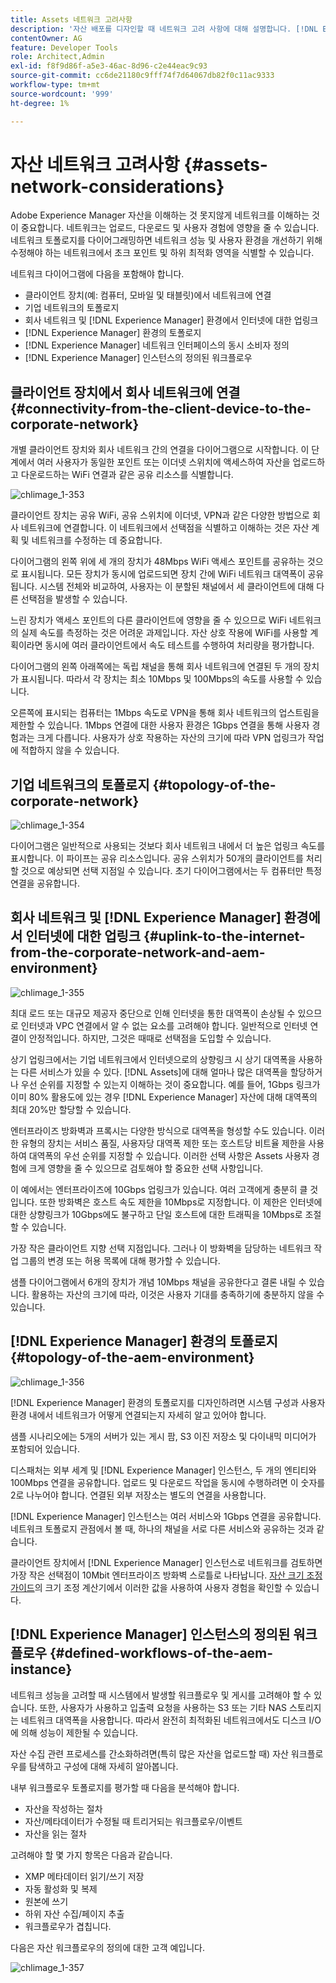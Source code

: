 ```yaml
---
title: Assets 네트워크 고려사항
description: '자산 배포를 디자인할 때 네트워크 고려 사항에 대해 설명합니다. [!DNL Experience Manager] '
contentOwner: AG
feature: Developer Tools
role: Architect,Admin
exl-id: f8f9d86f-a5e3-46ac-8d96-c2e44eac9c93
source-git-commit: cc6de21180c9fff74f7d64067db82f0c11ac9333
workflow-type: tm+mt
source-wordcount: '999'
ht-degree: 1%

---
```


# 자산 네트워크 고려사항 {#assets-network-considerations}

Adobe Experience Manager 자산을 이해하는 것 못지않게 네트워크를 이해하는 것이 중요합니다. 네트워크는 업로드, 다운로드 및 사용자 경험에 영향을 줄 수 있습니다. 네트워크 토폴로지를 다이어그래밍하면 네트워크 성능 및 사용자 환경을 개선하기 위해 수정해야 하는 네트워크에서 초크 포인트 및 하위 최적화 영역을 식별할 수 있습니다.

네트워크 다이어그램에 다음을 포함해야 합니다.

* 클라이언트 장치(예: 컴퓨터, 모바일 및 태블릿)에서 네트워크에 연결
* 기업 네트워크의 토폴로지
* 회사 네트워크 및 [!DNL Experience Manager] 환경에서 인터넷에 대한 업링크
* [!DNL Experience Manager] 환경의 토폴로지
* [!DNL Experience Manager] 네트워크 인터페이스의 동시 소비자 정의
* [!DNL Experience Manager] 인스턴스의 정의된 워크플로우

## 클라이언트 장치에서 회사 네트워크에 연결 {#connectivity-from-the-client-device-to-the-corporate-network}

개별 클라이언트 장치와 회사 네트워크 간의 연결을 다이어그램으로 시작합니다. 이 단계에서 여러 사용자가 동일한 포인트 또는 이더넷 스위치에 액세스하여 자산을 업로드하고 다운로드하는 WiFi 연결과 같은 공유 리소스를 식별합니다.

![chlimage_1-353](assets/chlimage_1-353.png)

클라이언트 장치는 공유 WiFi, 공유 스위치에 이더넷, VPN과 같은 다양한 방법으로 회사 네트워크에 연결합니다. 이 네트워크에서 선택점을 식별하고 이해하는 것은 자산 계획 및 네트워크를 수정하는 데 중요합니다.

다이어그램의 왼쪽 위에 세 개의 장치가 48Mbps WiFi 액세스 포인트를 공유하는 것으로 표시됩니다. 모든 장치가 동시에 업로드되면 장치 간에 WiFi 네트워크 대역폭이 공유됩니다. 시스템 전체와 비교하여, 사용자는 이 분할된 채널에서 세 클라이언트에 대해 다른 선택점을 발생할 수 있습니다.

느린 장치가 액세스 포인트의 다른 클라이언트에 영향을 줄 수 있으므로 WiFi 네트워크의 실제 속도를 측정하는 것은 어려운 과제입니다. 자산 상호 작용에 WiFi를 사용할 계획이라면 동시에 여러 클라이언트에서 속도 테스트를 수행하여 처리량을 평가합니다.

다이어그램의 왼쪽 아래쪽에는 독립 채널을 통해 회사 네트워크에 연결된 두 개의 장치가 표시됩니다. 따라서 각 장치는 최소 10Mbps 및 100Mbps의 속도를 사용할 수 있습니다.

오른쪽에 표시되는 컴퓨터는 1Mbps 속도로 VPN을 통해 회사 네트워크의 업스트림을 제한할 수 있습니다. 1Mbps 연결에 대한 사용자 환경은 1Gbps 연결을 통해 사용자 경험과는 크게 다릅니다. 사용자가 상호 작용하는 자산의 크기에 따라 VPN 업링크가 작업에 적합하지 않을 수 있습니다.

## 기업 네트워크의 토폴로지 {#topology-of-the-corporate-network}

![chlimage_1-354](assets/chlimage_1-354.png)

다이어그램은 일반적으로 사용되는 것보다 회사 네트워크 내에서 더 높은 업링크 속도를 표시합니다. 이 파이프는 공유 리소스입니다. 공유 스위치가 50개의 클라이언트를 처리할 것으로 예상되면 선택 지점일 수 있습니다. 초기 다이어그램에서는 두 컴퓨터만 특정 연결을 공유합니다.

## 회사 네트워크 및 [!DNL Experience Manager] 환경에서 인터넷에 대한 업링크 {#uplink-to-the-internet-from-the-corporate-network-and-aem-environment}

![chlimage_1-355](assets/chlimage_1-355.png)

최대 로드 또는 대규모 제공자 중단으로 인해 인터넷을 통한 대역폭이 손상될 수 있으므로 인터넷과 VPC 연결에서 알 수 없는 요소를 고려해야 합니다. 일반적으로 인터넷 연결이 안정적입니다. 하지만, 그것은 때때로 선택점을 도입할 수 있습니다.

상기 업링크에서는 기업 네트워크에서 인터넷으로의 상향링크 시 상기 대역폭을 사용하는 다른 서비스가 있을 수 있다. [!DNL Assets]에 대해 얼마나 많은 대역폭을 할당하거나 우선 순위를 지정할 수 있는지 이해하는 것이 중요합니다. 예를 들어, 1Gbps 링크가 이미 80% 활용도에 있는 경우 [!DNL Experience Manager] 자산에 대해 대역폭의 최대 20%만 할당할 수 있습니다.

엔터프라이즈 방화벽과 프록시는 다양한 방식으로 대역폭을 형성할 수도 있습니다. 이러한 유형의 장치는 서비스 품질, 사용자당 대역폭 제한 또는 호스트당 비트율 제한을 사용하여 대역폭의 우선 순위를 지정할 수 있습니다. 이러한 선택 사항은 Assets 사용자 경험에 크게 영향을 줄 수 있으므로 검토해야 할 중요한 선택 사항입니다.

이 예에서는 엔터프라이즈에 10Gbps 업링크가 있습니다. 여러 고객에게 충분히 클 것입니다. 또한 방화벽은 호스트 속도 제한을 10Mbps로 지정합니다. 이 제한은 인터넷에 대한 상향링크가 10Gbps에도 불구하고 단일 호스트에 대한 트래픽을 10Mbps로 조절할 수 있습니다.

가장 작은 클라이언트 지향 선택 지점입니다. 그러나 이 방화벽을 담당하는 네트워크 작업 그룹의 변경 또는 허용 목록에 대해 평가할 수 있습니다.

샘플 다이어그램에서 6개의 장치가 개념 10Mbps 채널을 공유한다고 결론 내릴 수 있습니다. 활용하는 자산의 크기에 따라, 이것은 사용자 기대를 충족하기에 충분하지 않을 수 있습니다.

## [!DNL Experience Manager] 환경의 토폴로지 {#topology-of-the-aem-environment}

![chlimage_1-356](assets/chlimage_1-356.png)

[!DNL Experience Manager] 환경의 토폴로지를 디자인하려면 시스템 구성과 사용자 환경 내에서 네트워크가 어떻게 연결되는지 자세히 알고 있어야 합니다.

샘플 시나리오에는 5개의 서버가 있는 게시 팜, S3 이진 저장소 및 다이내믹 미디어가 포함되어 있습니다.

디스패처는 외부 세계 및 [!DNL Experience Manager] 인스턴스, 두 개의 엔티티와 100Mbps 연결을 공유합니다. 업로드 및 다운로드 작업을 동시에 수행하려면 이 숫자를 2로 나누어야 합니다. 연결된 외부 저장소는 별도의 연결을 사용합니다.

[!DNL Experience Manager] 인스턴스는 여러 서비스와 1Gbps 연결을 공유합니다. 네트워크 토폴로지 관점에서 볼 때, 하나의 채널을 서로 다른 서비스와 공유하는 것과 같습니다.

클라이언트 장치에서 [!DNL Experience Manager] 인스턴스로 네트워크를 검토하면 가장 작은 선택점이 10Mbit 엔터프라이즈 방화벽 스로틀로 나타납니다. [자산 크기 조정 가이드](assets-sizing-guide.md)의 크기 조정 계산기에서 이러한 값을 사용하여 사용자 경험을 확인할 수 있습니다.

## [!DNL Experience Manager] 인스턴스의 정의된 워크플로우 {#defined-workflows-of-the-aem-instance}

네트워크 성능을 고려할 때 시스템에서 발생할 워크플로우 및 게시를 고려해야 할 수 있습니다. 또한, 사용자가 사용하고 입출력 요청을 사용하는 S3 또는 기타 NAS 스토리지는 네트워크 대역폭을 사용합니다. 따라서 완전히 최적화된 네트워크에서도 디스크 I/O에 의해 성능이 제한될 수 있습니다.

자산 수집 관련 프로세스를 간소화하려면(특히 많은 자산을 업로드할 때) 자산 워크플로우를 탐색하고 구성에 대해 자세히 알아봅니다.

내부 워크플로우 토폴로지를 평가할 때 다음을 분석해야 합니다.

* 자산을 작성하는 절차
* 자산/메타데이터가 수정될 때 트리거되는 워크플로우/이벤트
* 자산을 읽는 절차

고려해야 할 몇 가지 항목은 다음과 같습니다.

* XMP 메타데이터 읽기/쓰기 저장
* 자동 활성화 및 복제
* 원본에 쓰기
* 하위 자산 수집/페이지 추출
* 워크플로우가 겹칩니다.

다음은 자산 워크플로우의 정의에 대한 고객 예입니다.

![chlimage_1-357](assets/chlimage_1-357.png)
